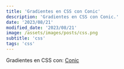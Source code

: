 ```yaml
---
title: 'Gradientes en CSS con Conic'
description: 'Gradientes en CSS con Conic.'
date: '2023/08/21'
modified_date: '2023/08/21'
image: /assets/images/posts/css.png
subtitle: 'css'
tags: 'css'
---
```


Gradientes en CSS con: [Conic](https://www.conic.style/)
